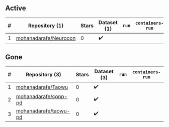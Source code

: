 ## Active
| # | Repository (1) | Stars | Dataset (1) | `run` | `containers-run` |
| --- | --- | --- | --- | --- | --- |
| 1 | [mohanadarafe/Neurocon](https://github.com/mohanadarafe/Neurocon) | 0 | :heavy_check_mark: |  |  |

## Gone
| # | Repository (3) | Stars | Dataset (3) | `run` | `containers-run` |
| --- | --- | --- | --- | --- | --- |
| 1 | [mohanadarafe/Taowu](https://github.com/mohanadarafe/Taowu) | 0 | :heavy_check_mark: |  |  |
| 2 | [mohanadarafe/conp-pd](https://github.com/mohanadarafe/conp-pd) | 0 | :heavy_check_mark: |  |  |
| 3 | [mohanadarafe/taowu-pd](https://github.com/mohanadarafe/taowu-pd) | 0 | :heavy_check_mark: |  |  |
